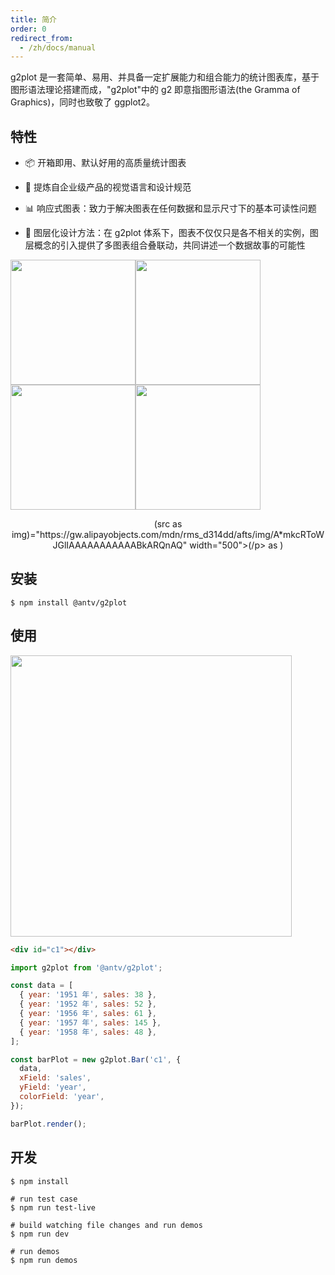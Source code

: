 ```yaml
---
title: 简介
order: 0
redirect_from:
  - /zh/docs/manual
---
```


g2plot 是一套简单、易用、并具备一定扩展能力和组合能力的统计图表库，基于图形语法理论搭建而成，"g2plot"中的 g2 即意指图形语法(the Gramma of Graphics)，同时也致敬了 ggplot2。

## 特性

- 📦 开箱即用、默认好用的高质量统计图表

- 🎨 提炼自企业级产品的视觉语言和设计规范

- 📊 响应式图表：致力于解决图表在任何数据和显示尺寸下的基本可读性问题

- 🔳 图层化设计方法：在 g2plot 体系下，图表不仅仅只是各不相关的实例，图层概念的引入提供了多图表组合叠联动，共同讲述一个数据故事的可能性

<img src="https://gw.alipayobjects.com/mdn/rms_d314dd/afts/img/A*MjhQQLsbWeQAAAAAAAAAAABkARQnAQ" width="200"><img src="https://gw.alipayobjects.com/mdn/rms_d314dd/afts/img/A*CkSoSpPfWQMAAAAAAAAAAABkARQnAQ" width="200"><img src="https://gw.alipayobjects.com/mdn/rms_d314dd/afts/img/A*ZYmtSqcNDtkAAAAAAAAAAABkARQnAQ" width="200"><img src="https://gw.alipayobjects.com/mdn/rms_d314dd/afts/img/A*gV_JQZVbDWAAAAAAAAAAAABkARQnAQ" width="200">
<br/>

<p align="center">(src as img)="https://gw.alipayobjects.com/mdn/rms_d314dd/afts/img/A*mkcRToWJGlIAAAAAAAAAAABkARQnAQ" width="500">(/p> as )
<br/>

## 安装

```
$ npm install @antv/g2plot
```

## 使用

<img src="https://gw.alipayobjects.com/mdn/rms_d314dd/afts/img/A*37siRJftYDIAAAAAAAAAAABkARQnAQ" width="450">

```html
<div id="c1"></div>
```

```js
import g2plot from '@antv/g2plot';

const data = [
  { year: '1951 年', sales: 38 },
  { year: '1952 年', sales: 52 },
  { year: '1956 年', sales: 61 },
  { year: '1957 年', sales: 145 },
  { year: '1958 年', sales: 48 },
];

const barPlot = new g2plot.Bar('c1', {
  data,
  xField: 'sales',
  yField: 'year',
  colorField: 'year',
});

barPlot.render();
```

## 开发

```
$ npm install

# run test case
$ npm run test-live

# build watching file changes and run demos
$ npm run dev

# run demos
$ npm run demos
```
